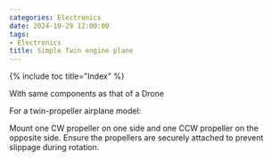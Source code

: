 ```yaml
---
categories: Electronics
date: 2024-10-29 12:00:00
tags:
- Electronics
title: Simple Twin engine plane
---
```


{% include toc title="Index" %}

With same components as that of a Drone

For a twin-propeller airplane model:

Mount one CW propeller on one side and one CCW propeller on the opposite side.
Ensure the propellers are securely attached to prevent slippage during rotation.